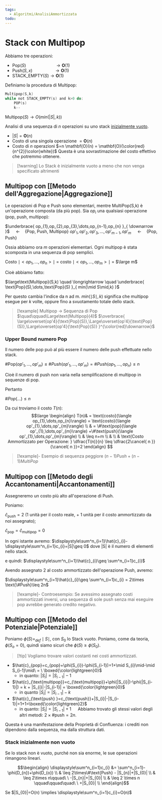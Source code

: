 ```yaml
---
tags:
  - Algoritmi/AnalisiAmmortizzata
todo:
---
```

# Stack con Multipop

Abbiamo tre operazioni:
- $\text{Pop}(S) \qquad\qquad\qquad \to \mathbf{O}(1)$
- $\text{Push}(S,x) \qquad\qquad\ \ \to \mathbf{O}(1)$
- $\text{STACK\_EMPTY}(S) \to \mathbf{O}(1)$

Definiamo la procedura di $\text{Multipop}$:

```c
Multipop(S,k)
while not STACK_EMPTY(s) and k>0 do:
	POP(s)
	k--
```

$\text{Multipop}(S) \to O(min(|S|,k))$

Analisi di una sequenza di $n$ operazioni su uno stack <ins>inizialmente vuoto</ins>.
- $|S| = \mathbf{O}(n)$
- Costo di una singola operazione $= \mathbf{O}(n)$
- Costo di $n$ operazioni $=n \mathbf{O}(n) = \mathbf{O}(\color{red}{n^{2}}\color{white})$
Questa è una sovrastimazione del costo effettivo che potremmo ottenere.

>[!warning] Lo Stack è inizialmente vuoto a meno che non venga specificato altrimenti

## Multipop con [[Metodo dell'Aggregazione|Aggregazione]]

Le operazioni di Pop e Push sono elementari, mentre MultiPop(S,k) è un'operazione composta (da più pop).
Sia $op_{i}$ una qualsiasi operazione (pop, push, multipop):

$\underbrace{ op_{1},op_{2},op_{3},\dots,op_{n-1},op_{n} }_{ \downarrow }$ $\quad \longleftarrow \quad${Pop, Push, Multipop}
$op'_{1},op'_{2},op'_{3},\dots,op'_{m-1},op'_{m}$ $\quad \longleftarrow \quad${Pop, Push}

Ossia abbiamo ora $m$ operazioni elementari. Ogni multipop è stata scomposta in una sequenza di pop semplici.

Costo $\mid<op_{1},\dots,op_{n}>\mid$ = costo $\mid<op_{1},\dots,op_{m}>\mid$ = $\large m$

Cioè abbiamo fatto:

$\large\text{Multipop}(S,k) \quad \longrightarrow \quad \underbrace{ \text{Pop}(S),\dots,\text{Pop}(S) }_{ min(\mid S\mid,k) }$

Per questo cambia l'indice da n ad m.
$min(\mid S\mid,k)$ significa che multipop esegue per $k$ volte, oppure fino a svuotamento totale dello stack.


> [!example] Multipop $\to$ Sequenza di Pop
> $\quad\qquad\Large\text{Multipop}(4)$
> $\overbrace{ \large\overset{op'4}{\text{Pop}(S)},\Large\overset{op'4}{\text{Pop}(S)},\Large\overset{op'4}{\text{Pop}(S)} }^{\color{red}\downarrow}$

### Upper Bound numero Pop

Il numero delle pop può al più essere il numero delle push effettuate nello stack.

$\#\text{Pop}(op'_{1},\dots,op'_{m}) \leq \#Push(op'_{1},\dots,op'_{m}) = \#Push(op_{1},\dots,op_{n}) \leq n$

Cioè il numero di push non varia nella semplificazione di multipop in sequenze di pop.

Pertanto

$\#Pop(\dots) \leq n$

Da cui troviamo il costo $T(n)$:
$$\large
\begin{align}
 T(n)& =  \text{costo}(\langle op_{1},\dots,op_{n}\rangle) = \text{costo}(\langle op'_{1},\dots,op'_{m}\rangle) \\
& = \#\text{pop}(\langle op'_{1},\dots,op'_{m}\rangle) +\#\text{push}(\langle op'_{1},\dots,op'_{m}\rangle) \\
& \leq n+m \\ & \\
& \text{Costo Ammortizzato per Operazione: } \dfrac{T(n)}{n} \leq \dfrac{2\cancel{ n }}{\cancel{ n }}=2
\end{align}
$$

>[!example]- Esempio di sequenza peggiore
>$(n-1)Push + (n-1)MultiPop$

## Multipop con [[Metodo degli Accantonamenti|Accantonamenti]]

Assegneremo un costo più alto all'operazione di $\text{Push}$. 

Poniamo: 

$\hat{c}_{\text{push}}=2$ (1 unità per il costo reale, + 1 unità per il costo ammortizzato da noi assegnato);  

$\hat{c}_{\text{pop}}=\hat{c}_{\text{multipop}}=0$ 

In ogni istante avremo: $\displaystyle\sum^n_{i=1}\hat{c}_{i}-\displaystyle\sum^n_{i=1}c_{i}=|S|\geq 0$ dove |S| è il numero di elementi nello stack. 

e quindi: $\displaystyle\sum^n_{i=1}\hat{c}_{i}\geq \sum^n_{i=1}c_{i}$ 

Avendo assegnato 2 al costo ammortizzato dell'operazione $\text{Push}$, avremo: 

$\displaystyle\sum^n_{i=1}\hat{c}_{i}\geq \sum^n_{i=1}c_{i} = 2\times \text{\#Push}\leq 2n$

>[!example]- Controesempio:
>Se avessimo assegnato costi ammortizzati inversi, una sequenza di sole push senza mai eseguire pop avrebbe generato credito negativo.

## Multipop con [[Metodo del Potenziale|Potenziale]]

Poniamo $\phi(S)=_{def}\mid S\mid$, con $S_{0}$ lo Stack vuoto. Poniamo, come da teoria, $\phi(S_{o}=0)$, quindi siamo sicuri che $\phi(S)\geq \phi(S_{0})$. 


>[!tip] Vogliamo trovare valori costanti nei costi ammortizzati.
 

- $\hat{c}_{pop}=c_{pop}+\phi(S_{i})-\phi(S_{i-1})=1+\mid S_{i}\mid-\mid S_{i-1}\mid\ = \ \boxed{\color{lightgreen}0}$ 
	- in quanto: $|S_{i}|=|S_{i-1}|-1$
- $\hat{c}_{\text{multipop}}=c_{\text{multipop}}+\phi(|S_{i}|)-\phi(|S_{i-1}|) = k + |S_{i}|-|S_{i-1}| = \boxed{\color{lightgreen}0}$
	- in quanto $|S_{i}|=|S_{i-1}|-k$
- $\hat{c}_{\text{push} }=c_{\text{push}}+|S_{i}|-|S_{i-1}|=1+1=\boxed{\color{lightgreen}2}$
	- in quanto: $|S_{i}|=|S_{i-1}|+1$
 
Abbiamo trovato gli stessi valori degli altri metodi: $2\times\#\text{push} = 2n$. 

Questa è una manifestazione della Proprietà di Confluenza: i crediti non dipendono dalla sequenza, ma dalla struttura dati.

### Stack inizialmente non vuoto

Se lo stack non è vuoto, purché non sia enorme, le sue operazioni rimangono lineari.

$$\begin{align}
\displaystyle\sum^n_{i=1}c_{i} &= \sum^n_{i=1}-\phi(D_{n})+\phi(D_{o}) \\
& \leq 2\times\#\text{Push} - |S_{n}|+|S_{0}| \\
& \leq 2\times n\qquad\ \ -|S_{n}|+|S_{0}| \\
& \leq 2 \times n \qquad\qquad\quad\ \ +|S_{0}| \\ 
\end{align}$$

Se $|S_{0}|=O(n) \implies \displaystyle\sum^n_{i=1}c_{i}=O(n)$

